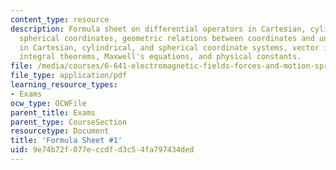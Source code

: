 ```yaml
---
content_type: resource
description: Formula sheet on differential operators in Cartesian, cylindrical, and
  spherical coordinates, geometric relations between coordinates and unit vectors
  in Cartesian, cylindrical, and spherical coordinate systems, vector identities,
  integral theorems, Maxwell's equations, and physical constants.
file: /media/courses/6-641-electromagnetic-fields-forces-and-motion-spring-2009/9e74b72f077eccdfd3c54fa797434ded_MIT6_641s09_study01.pdf
file_type: application/pdf
learning_resource_types:
- Exams
ocw_type: OCWFile
parent_title: Exams
parent_type: CourseSection
resourcetype: Document
title: 'Formula Sheet #1'
uid: 9e74b72f-077e-ccdf-d3c5-4fa797434ded
---
```

